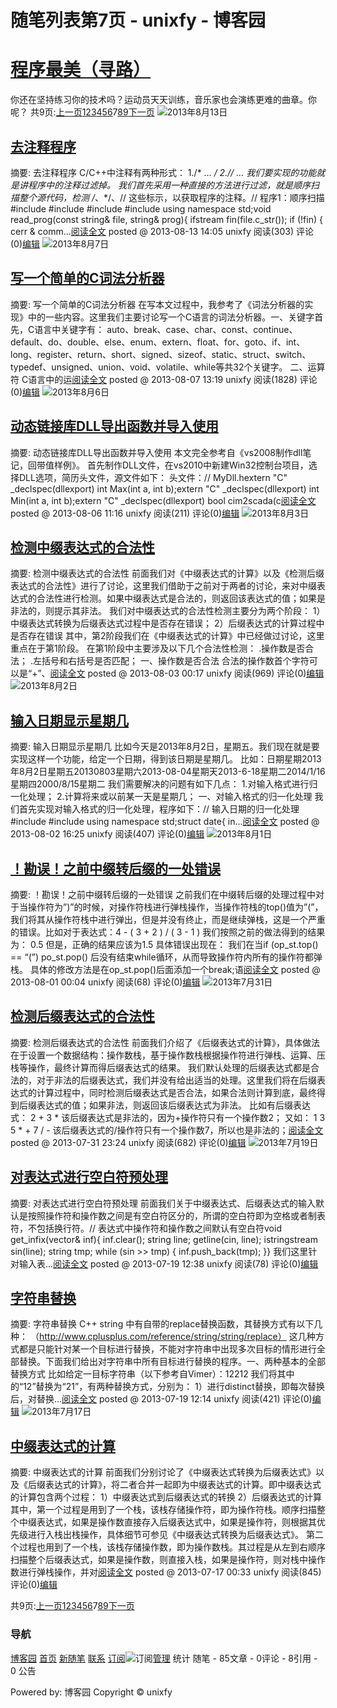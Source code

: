 
# 随笔列表第7页 - unixfy - 博客园
# [程序最美（寻路）](https://www.cnblogs.com/unixfy/)
你还在坚持练习你的技术吗？运动员天天训练，音乐家也会演练更难的曲章。你呢？
共9页:[上一页](https://www.cnblogs.com/unixfy/default.html?page=6)[1](https://www.cnblogs.com/unixfy/default.html?page=1)[2](https://www.cnblogs.com/unixfy/default.html?page=2)[3](https://www.cnblogs.com/unixfy/default.html?page=3)[4](https://www.cnblogs.com/unixfy/default.html?page=4)[5](https://www.cnblogs.com/unixfy/default.html?page=5)[6](https://www.cnblogs.com/unixfy/default.html?page=6)7[8](https://www.cnblogs.com/unixfy/default.html?page=8)[9](https://www.cnblogs.com/unixfy/default.html?page=9)[下一页](https://www.cnblogs.com/unixfy/default.html?page=8)
![](https://www.cnblogs.com/images/link.gif)2013年8月13日
## [去注释程序](https://www.cnblogs.com/unixfy/p/3255016.html)
摘要: 去注释程序 C/C++中注释有两种形式： 1./* … */ 2.// … 我们要实现的功能就是讲程序中的注释过滤掉。 我们首先采用一种直接的方法进行过滤，就是顺序扫描整个源代码，检测 /*、*/、// 这些标示，以获取程序的注释。// 程序1：顺序扫描\#include \#include \#include \#include using namespace std;void read_prog(const string& file, string& prog){ ifstream fin(file.c_str()); if (!fin) { cerr & comm...[阅读全文](https://www.cnblogs.com/unixfy/p/3255016.html)
posted @ 2013-08-13 14:05 unixfy 阅读(303) 评论(0)[编辑](https://i.cnblogs.com/EditPosts.aspx?postid=3255016)
![](https://www.cnblogs.com/images/link.gif)2013年8月7日
## [写一个简单的C词法分析器](https://www.cnblogs.com/unixfy/p/3242917.html)
摘要: 写一个简单的C词法分析器 在写本文过程中，我参考了《词法分析器的实现》中的一些内容。这里我们主要讨论写一个C语言的词法分析器。一、关键字首先，C语言中关键字有： auto、break、case、char、const、continue、default、do、double、else、enum、extern、float、for、goto、if、int、long、register、return、short、signed、sizeof、static、struct、switch、typedef、unsigned、union、void、volatile、while等共32个关键字。 二、运算符 C语言中的运[阅读全文](https://www.cnblogs.com/unixfy/p/3242917.html)
posted @ 2013-08-07 13:19 unixfy 阅读(1828) 评论(0)[编辑](https://i.cnblogs.com/EditPosts.aspx?postid=3242917)
![](https://www.cnblogs.com/images/link.gif)2013年8月6日
## [动态链接库DLL导出函数并导入使用](https://www.cnblogs.com/unixfy/p/3240162.html)
摘要: 动态链接库DLL导出函数并导入使用 本文完全参考自《vs2008制作dll笔记，回带值样例》。 首先制作DLL文件，在vs2010中新建Win32控制台项目，选择DLL选项，简历头文件，源文件如下： 头文件：// MyDll.hextern "C" _declspec(dllexport) int Max(int a, int b);extern "C" _declspec(dllexport) int Min(int a, int b);extern "C" _declspec(dllexport) bool cim2scada(c[阅读全文](https://www.cnblogs.com/unixfy/p/3240162.html)
posted @ 2013-08-06 11:16 unixfy 阅读(211) 评论(0)[编辑](https://i.cnblogs.com/EditPosts.aspx?postid=3240162)
![](https://www.cnblogs.com/images/link.gif)2013年8月3日
## [检测中缀表达式的合法性](https://www.cnblogs.com/unixfy/p/3234058.html)
摘要: 检测中缀表达式的合法性 前面我们对《中缀表达式的计算》以及《检测后缀表达式的合法性》进行了讨论，这里我们借助于之前对于两者的讨论，来对中缀表达式的合法性进行检测。如果中缀表达式是合法的，则返回该表达式的值；如果是非法的，则提示其非法。 我们对中缀表达式的合法性检测主要分为两个阶段： 1）中缀表达式转换为后缀表达式过程中是否存在错误； 2）后缀表达式的计算过程中是否存在错误 其中，第2阶段我们在《中缀表达式的计算》中已经做过讨论，这里重点在于第1阶段。 在第1阶段中主要涉及以下几个合法性检测： .操作数是否合法； .左括号和右括号是否匹配； 一、操作数是否合法 合法的操作数首个字符可以是“+”、[阅读全文](https://www.cnblogs.com/unixfy/p/3234058.html)
posted @ 2013-08-03 00:17 unixfy 阅读(969) 评论(0)[编辑](https://i.cnblogs.com/EditPosts.aspx?postid=3234058)
![](https://www.cnblogs.com/images/link.gif)2013年8月2日
## [输入日期显示星期几](https://www.cnblogs.com/unixfy/p/3232969.html)
摘要: 输入日期显示星期几 比如今天是2013年8月2日，星期五。我们现在就是要实现这样一个功能，给定一个日期，得到该日期是星期几。 比如：日期星期2013年8月2日星期五20130803星期六2013-08-04星期天2013-6-18星期二2014/1/16星期四2000/8/15星期二 我们需要解决的问题有如下几点： 1.对输入格式进行归一化处理； 2.计算将来或以前某一天是星期几； 一、对输入格式的归一化处理 我们首先实现对输入格式的归一化处理，程序如下：// 输入日期的归一化处理\#include \#include using namespace std;struct date{ in...[阅读全文](https://www.cnblogs.com/unixfy/p/3232969.html)
posted @ 2013-08-02 16:25 unixfy 阅读(407) 评论(0)[编辑](https://i.cnblogs.com/EditPosts.aspx?postid=3232969)
![](https://www.cnblogs.com/images/link.gif)2013年8月1日
## [！勘误！之前中缀转后缀的一处错误](https://www.cnblogs.com/unixfy/p/3229112.html)
摘要: ！勘误！之前中缀转后缀的一处错误 之前我们在中缀转后缀的处理过程中对于当操作符为”)”的时候，对操作符栈进行弹栈操作，当操作符栈的top()值为”(”，我们将其从操作符栈中进行弹出，但是并没有终止，而是继续弹栈，这是一个严重的错误。比如对于表达式：4 - ( 3 + 2 ) / ( 3 - 1 ) 我们按照之前的做法得到的结果为： 0.5 但是，正确的结果应该为1.5 具体错误出现在： 我们在当if (op_st.top() == “(”) po_st.pop() 后没有结束while循环，从而导致操作符内所有的操作符都弹栈。 具体的修改方法是在op_st.pop()后面添加一个break;语[阅读全文](https://www.cnblogs.com/unixfy/p/3229112.html)
posted @ 2013-08-01 00:04 unixfy 阅读(68) 评论(0)[编辑](https://i.cnblogs.com/EditPosts.aspx?postid=3229112)
![](https://www.cnblogs.com/images/link.gif)2013年7月31日
## [检测后缀表达式的合法性](https://www.cnblogs.com/unixfy/p/3229063.html)
摘要: 检测后缀表达式的合法性 前面我们介绍了《后缀表达式的计算》，具体做法在于设置一个数据结构：操作数栈，基于操作数栈根据操作符进行弹栈、运算、压栈等操作，最终计算而得后缀表达式的结果。 我们默认处理的后缀表达式都是合法的，对于非法的后缀表达式，我们并没有给出适当的处理。这里我们将在后缀表达式的计算过程中，同时检测后缀表达式是否合法，如果合法则计算到底，最终得到后缀表达式的值；如果非法，则返回该后缀表达式为非法。 比如有后缀表达式： 2 + 3 * 该后缀表达式是非法的，因为+操作符只有一个操作数2； 又如： 1 3 5 * + 7 / - 该后缀表达式的/操作符只有一个操作数7，所以也是非法的；[阅读全文](https://www.cnblogs.com/unixfy/p/3229063.html)
posted @ 2013-07-31 23:24 unixfy 阅读(682) 评论(0)[编辑](https://i.cnblogs.com/EditPosts.aspx?postid=3229063)
![](https://www.cnblogs.com/images/link.gif)2013年7月19日
## [对表达式进行空白符预处理](https://www.cnblogs.com/unixfy/p/3200342.html)
摘要: 对表达式进行空白符预处理 前面我们关于中缀表达式、后缀表达式的输入默认是按照操作符和操作数之间是有空白符区分的，所谓的空白符即为空格或者制表符，不包括换行符。// 表达式中操作符和操作数之间默认有空白符void get_infix(vector& inf){ inf.clear(); string line; getline(cin, line); istringstream sin(line); string tmp; while (sin >> tmp) { inf.push_back(tmp); }} 我们这里针对输入表...[阅读全文](https://www.cnblogs.com/unixfy/p/3200342.html)
posted @ 2013-07-19 12:38 unixfy 阅读(78) 评论(0)[编辑](https://i.cnblogs.com/EditPosts.aspx?postid=3200342)

## [字符串替换](https://www.cnblogs.com/unixfy/p/3200305.html)
摘要: 字符串替换 C++ string 中有自带的replace替换函数，其替换方式有以下几种： （http://www.cplusplus.com/reference/string/string/replace） 这几种方式都是只能针对某一个目标进行替换，不能对字符串中出现多次目标的情形进行全部替换。下面我们给出对字符串中所有目标进行替换的程序。一、两种基本的全部替换方式 比如给定一目标字符串（以下参考自Vimer）：12212 我们将其中的“12”替换为“21”，有两种替换方式，分别为： 1）进行distinct替换，即每次替换后，对替换...[阅读全文](https://www.cnblogs.com/unixfy/p/3200305.html)
posted @ 2013-07-19 12:14 unixfy 阅读(421) 评论(0)[编辑](https://i.cnblogs.com/EditPosts.aspx?postid=3200305)
![](https://www.cnblogs.com/images/link.gif)2013年7月17日
## [中缀表达式的计算](https://www.cnblogs.com/unixfy/p/3194737.html)
摘要: 中缀表达式的计算 前面我们分别讨论了《中缀表达式转换为后缀表达式》以及《后缀表达式的计算》，将二者合并一起即为中缀表达式的计算。即中缀表达式的计算包含两个过程： 1）中缀表达式到后缀表达式的转换 2）后缀表达式的计算 其中，第一个过程是用到了一个栈，该栈存储操作符，即为操作符栈。顺序扫描整个中缀表达式，如果是操作数直接存入后缀表达式中，如果是操作符，则根据其优先级进行入栈出栈操作，具体细节可参见《中缀表达式转换为后缀表达式》。 第二个过程也用到了一个栈，该栈存储操作数，即为操作数栈。其过程是从左到右顺序扫描整个后缀表达式，如果是操作数，则直接入栈，如果是操作符，则对栈中操作数进行弹栈操作，并对[阅读全文](https://www.cnblogs.com/unixfy/p/3194737.html)
posted @ 2013-07-17 00:33 unixfy 阅读(845) 评论(0)[编辑](https://i.cnblogs.com/EditPosts.aspx?postid=3194737)

共9页:[上一页](https://www.cnblogs.com/unixfy/default.html?page=6)[1](https://www.cnblogs.com/unixfy/default.html?page=1)[2](https://www.cnblogs.com/unixfy/default.html?page=2)[3](https://www.cnblogs.com/unixfy/default.html?page=3)[4](https://www.cnblogs.com/unixfy/default.html?page=4)[5](https://www.cnblogs.com/unixfy/default.html?page=5)[6](https://www.cnblogs.com/unixfy/default.html?page=6)7[8](https://www.cnblogs.com/unixfy/default.html?page=8)[9](https://www.cnblogs.com/unixfy/default.html?page=9)[下一页](https://www.cnblogs.com/unixfy/default.html?page=8)


### 导航
[博客园](https://www.cnblogs.com/)
[首页](https://www.cnblogs.com/unixfy/)
[新随笔](https://i.cnblogs.com/EditPosts.aspx?opt=1)
[联系](https://msg.cnblogs.com/send/unixfy)
[订阅](https://www.cnblogs.com/unixfy/rss)![订阅](//www.cnblogs.com/images/xml.gif)[管理](https://i.cnblogs.com/)
统计
随笔 - 85文章 - 0评论 - 8引用 - 0
公告

Powered by:
博客园
Copyright © unixfy
